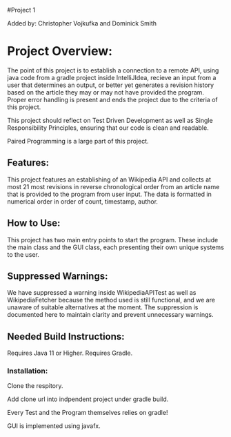 #Project 1

Added by: Christopher Vojkufka and Dominick Smith

# Project Overview:
The point of this project is to establish a connection to a remote API, using java code from a gradle project inside IntelliJIdea, recieve an input from a user that determines an output, or better yet generates a revision history based on the article they may or may not have provided the program. Proper error handling is present and ends the project due to the criteria of this project.

This project should reflect on Test Driven Development as well as Single Responsibility Principles, ensuring that our code is clean and readable.

Paired Programming is a large part of this project.

## Features:
This project features an establishing of an Wikipedia API and collects at most 21 most revisions in reverse chronological order from an article name that is provided to the program from user input. The data is formatted in numerical order in order of count, timestamp, author.

## How to Use:
This project has two main entry points to start the program. These include the main class and the GUI class, each presenting their own unique systems to the user.

## Suppressed Warnings:
We have suppressed a warning inside WikipediaAPITest as well as WikipediaFetcher because the method used is still functional, and we are unaware of suitable alternatives at the moment. The suppression is documented here to maintain clarity and prevent unnecessary warnings. 

## Needed Build Instructions:
Requires Java 11 or Higher.
Requires Gradle.

### Installation:
Clone the respitory.

Add clone url into indpendent project under gradle build.

Every Test and the Program themselves relies on gradle!

GUI is implemented using javafx.
